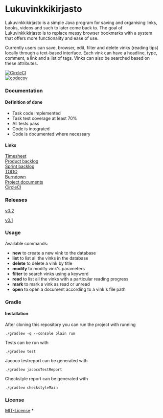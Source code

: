 # Lukuvinkkikirjasto

Lukuvinkkikirjasto is a simple Java program for saving and organising links, 
books, videos and such to later come back to. The goal of Lukuvinkkikirjasto is 
to replace messy browser bookmarks with a system that offers more functionality 
and ease of use. 

Currently users can save, browser, edit, filter and delete vinks (reading tips) locally 
through a text-based interface. Each vink can have a headline, type, comment, a link and a list of tags. Vinks can also be searched based on these attributes.


[![CircleCI](https://circleci.com/gh/Teo44/Lukuvinkkikirjasto.svg?style=svg)](https://circleci.com/gh/Teo44/Lukuvinkkikirjasto)  
[![codecov](https://codecov.io/gh/Teo44/Lukuvinkkikirjasto/branch/master/graph/badge.svg)](https://codecov.io/gh/Teo44/Lukuvinkkikirjasto)

### Documentation
#### Definition of done
  * Task code implemented
  * Task test coverage at least 70%
  * All tests pass
  * Code is integrated
  * Code is documented where necessary
#### Links
[Timesheet](https://docs.google.com/document/d/1zp6uDgYHKWCMQ79mLk7mYPMAjm6WrY5GgZGcwMbQPqI/edit)  
[Product backlog](https://docs.google.com/document/d/1FR4BrOckpbEB3I1rKpynxpawOWVKYhy5OIBTQ3M9wdM/edit)  
[Sprint backlog](https://docs.google.com/spreadsheets/d/1AWoK2_GHIpFiuzt8_Ukvyc1NTDDrdSyNQ1x6abmLS5Q/edit#gid=1495239726)  
[TODO](https://docs.google.com/document/d/1GY2VHXmMcwrK4B9ckDM1jvYDnR3jMSKriCtN3BO0_do/edit)  
[Burndown](https://docs.google.com/spreadsheets/d/1NiYYkdUoy73aPJDHR0R6Ju9xdiTgUT62SOvrWwu4DPk/edit#gid=0)  
[Project documents](https://drive.google.com/drive/folders/1vjlllWe4OPGp9iqdESAkCbsBWRAaRfYo?usp=sharing)  
[CircleCI](https://circleci.com/gh/Teo44/Lukuvinkkikirjasto)  

### Releases
[v0.2](https://github.com/Teo44/Lukuvinkkikirjasto/releases/tag/v0.2)  

[v0.1](https://github.com/Teo44/Lukuvinkkikirjasto/releases/tag/v0.1)  

### Usage

Available commands:

* **new**    to create a new vink to the database
* **list**   to list all the vinks in the database
* **delete** to delete a vink by title
* **modify** to modify vink's parameters
* **filter** to search vinks using a keyword
* **read**   to list all the vinks with a particular reading progress
* **mark**   to mark a vink as read or unread
* **open**   to open a document according to a vink's file path


### Gradle

#### Installation

After cloning this repository you can run the project with running  
```
./gradlew -q --console plain run
```
Tests can be run with  
```
./gradlew test  
```
Jacoco testreport can be generated with
```
./gradlew jacocoTestReport
```

Checkstyle report can be generated with
```
./gradlew checkstyleMain
```


### License
[MIT-License](https://github.com/Teo44/Lukuvinkkikirjasto/blob/master/LICENSE)
* 


